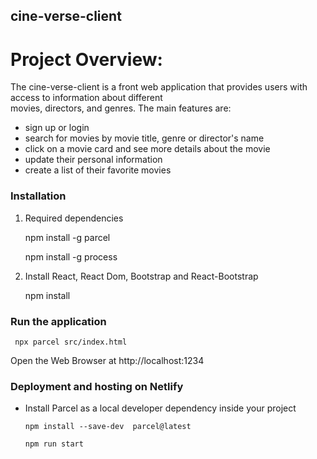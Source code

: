 ## **cine-verse-client**

# Project Overview:

The cine-verse-client is a front web application that provides users with access to information about different  
movies, directors, and genres. The main features are:

- sign up or login
- search for movies by movie title, genre or director's name
- click on a movie card and see more details about the movie
- update their personal information
- create a list of their favorite movies

### Installation

1. Required dependencies

   npm install -g parcel

   npm install -g process

2. Install React, React Dom, Bootstrap and React-Bootstrap

   npm install

### Run the application

     npx parcel src/index.html

Open the Web Browser at http://localhost:1234

### Deployment and hosting on Netlify

- Install Parcel as a local developer dependency inside your project

      npm install --save-dev  parcel@latest

      npm run start
